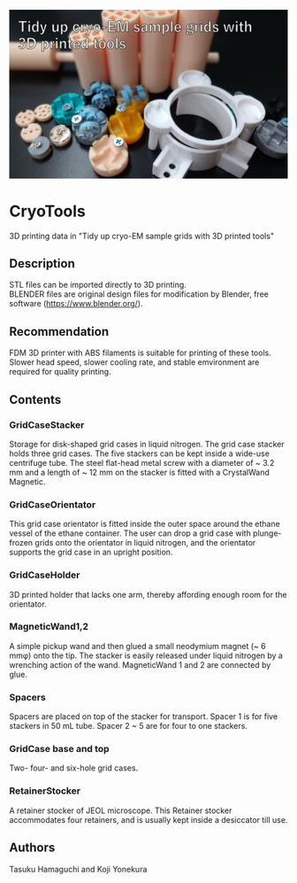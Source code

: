 ![Top](Image_for_top.png)
# CryoTools  
3D printing data in "Tidy up cryo-EM sample grids with 3D printed tools"  
  
## Description  
STL files can be imported directly to 3D printing.  
BLENDER files are original design files for modification by Blender, free software (https://www.blender.org/).
    
## Recommendation  
FDM 3D printer with ABS filaments is suitable for printing of these tools.  
Slower head speed, slower cooling rate, and stable emvironment are required for quality printing.  

## Contents
### GridCaseStacker
Storage for disk-shaped grid cases in liquid nitrogen. The grid case stacker holds three grid cases. The five stackers can be kept inside a wide-use centrifuge tube. The steel flat-head metal screw with a diameter of ~ 3.2 mm and a length of ~ 12 mm on the stacker is fitted with a CrystalWand Magnetic.

### GridCaseOrientator
This grid case orientator is fitted inside the outer space around the ethane vessel of the ethane container.  The user can drop a grid case with plunge-frozen grids onto the orientator in liquid nitrogen, and the orientator supports the grid case in an upright position.  

### GridCaseHolder
3D printed holder that lacks one arm, thereby affording enough room for the orientator.

### MagneticWand1,2
A simple pickup wand and then glued a small neodymium magnet (~ 6 mmφ) onto the tip. The stacker is easily released under liquid nitrogen by a wrenching action of the wand. MagneticWand 1 and 2 are connected by glue.

### Spacers
Spacers are placed on top of the stacker for transport. Spacer 1 is for five stackers in 50 mL tube. Spacer 2 ~ 5 are for four to one stackers.

### GridCase base and top
Two- four- and six-hole grid cases.

### RetainerStocker
A retainer stocker of JEOL microscope. This Retainer stocker accommodates four retainers, and is usually kept inside a desiccator till use.

## Authors
Tasuku Hamaguchi and Koji Yonekura
